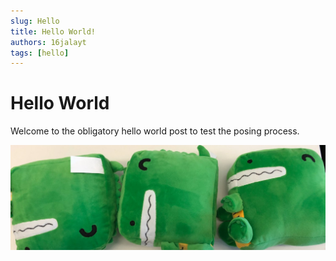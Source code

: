 ```yaml
---
slug: Hello
title: Hello World!
authors: 16jalayt
tags: [hello]
---
```


<!--- Has to be a l2 header or won't show on first line -->
# Hello World

Welcome to the obligatory hello world post to test the posing process.

![](./docusaurus-plushie-banner.jpg)
